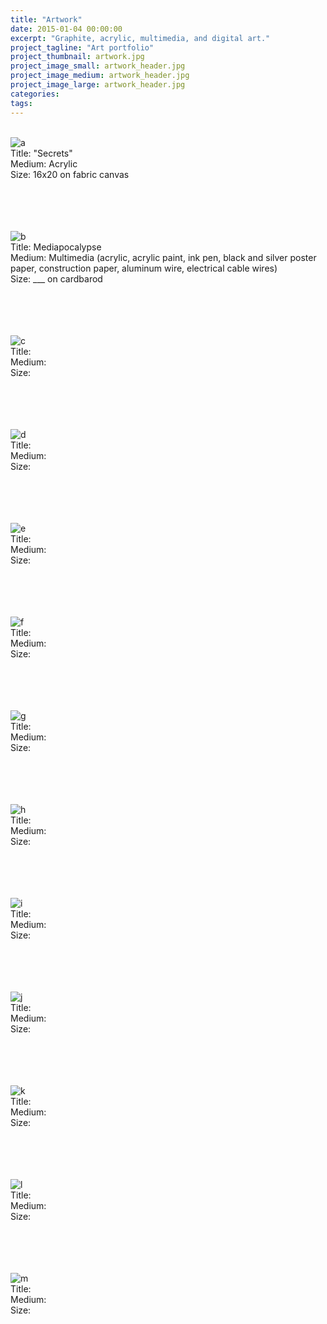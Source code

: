 ```yaml
---
title: "Artwork"
date: 2015-01-04 00:00:00
excerpt: "Graphite, acrylic, multimedia, and digital art."
project_tagline: "Art portfolio"
project_thumbnail: artwork.jpg
project_image_small: artwork_header.jpg
project_image_medium: artwork_header.jpg
project_image_large: artwork_header.jpg
categories:
tags:
---
```


<p>
	<br>
	<img src="/img/projects/artwork/a.JPG" alt="a" align="middle"> <br>
	Title: "Secrets" <br>
	Medium: Acrylic <br>
	Size: 16x20 on fabric canvas<br>
	<br>
	<br>
	<br>
</p>

<p> 
	<br>
	<img src="/img/projects/artwork/b.JPG" alt="b" align="middle"> <br>
	Title: Mediapocalypse <br>
	Medium: Multimedia (acrylic, acrylic paint, ink pen, black and silver poster paper, construction paper, aluminum wire, electrical cable wires) <br>
	Size: ___ on cardbarod <br>
	<br>
	<br>
	<br>
</p>

<p> 
	<br>
	<img src="/img/projects/artwork/c.JPG" alt="c" align="middle"> <br>
	Title: <br>
	Medium: <br>
	Size: <br>
	<br>
	<br>
	<br>
</p>

<p> 
	<br>
	<img src="/img/projects/artwork/d.JPG" alt="d" align="middle"> <br>
	Title: <br>
	Medium: <br>
	Size: <br>
	<br>
	<br>
	<br>
 </p>

<p> 
	<br>
	<img src="/img/projects/artwork/e.jpg" alt="e" align="middle"> <br>
	Title: <br>
	Medium: <br>
	Size: <br>
	<br>
	<br>
	<br>
</p>

<p> 
	<br>
	<img src="/img/projects/artwork/f.JPG" alt="f" align="middle"> <br>
	Title: <br>
	Medium: <br>
	Size: <br>
	<br>
	<br>
	<br>
</p>

<p> 
	<br>
	<img src="/img/projects/artwork/g.jpg" alt="g" align="middle"> <br>
	Title: <br>
	Medium: <br>
	Size: <br>
	<br>
	<br>
	<br>
</p>

<p> 
	<br>
	<img src="/img/projects/artwork/h.jpg" alt="h" align="middle"> <br>
	Title: <br>
	Medium: <br>
	Size: <br>
	<br>
	<br>
	<br>
</p>

<p> 
	<br>
	<img src="/img/projects/artwork/i.JPG" alt="i" align="middle"> <br>
	Title: <br>
	Medium: <br>
	Size: <br>
	<br>
	<br>
	<br>
</p>

<p> 
	<br>
	<img src="/img/projects/artwork/j.jpg" alt="j" align="middle"> <br>
	Title: <br>
	Medium: <br>
	Size: <br>
	<br>
	<br>
	<br>
</p>

<p> 
	<br>
	<img src="/img/projects/artwork/k.jpg" alt="k" align="middle"> <br>
	Title: <br>
	Medium: <br>
	Size: <br>
	<br>
	<br>
	<br>
</p>

<p> 
	<br>
	<img src="/img/projects/artwork/l.jpg" alt="l" align="middle"> <br>
	Title: <br>
	Medium: <br>
	Size: <br>
	<br>
	<br>
	<br>
</p>

<p> 
	<br>
	<img src="/img/projects/artwork/m.jpg" alt="m" align="middle"> <br>
	Title: <br>
	Medium: <br>
	Size: <br>
	<br>
	<br>
	<br>
</p>
